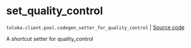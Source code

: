 # set_quality_control
`toloka.client.pool.codegen_setter_for_quality_control` | [Source code](https://github.com/Toloka/toloka-kit/blob/v1.1.1/src/client/pool/__init__.py#L0)

A shortcut setter for quality_control

